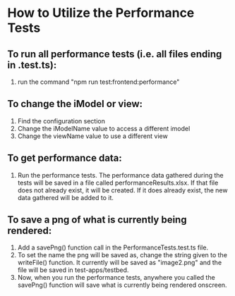 # How to Utilize the Performance Tests

## To run all performance tests (i.e. all files ending in .test.ts):
1) run the command "npm run test:frontend:performance"

## To change the iModel or view:
1) Find the configuration section
2) Change the iModelName value to access a different imodel
3) Change the viewName value to use a different view

## To get performance data:
1) Run the performance tests. The performance data gathered during the tests will be saved in a file called performanceResults.xlsx. If that file does not already exist, it will be created. If it does already exist, the new data gathered will be added to it.

## To save a png of what is currently being rendered:
1. Add a savePng() function call in the PerformanceTests.test.ts file.
2. To set the name the png will be saved as, change the string given to the writeFile() function. It currently will be saved as "image2.png" and the file will be saved in test-apps/testbed.
3. Now, when you run the performance tests, anywhere you called the savePng() function will save what is currently being rendered onscreen.
